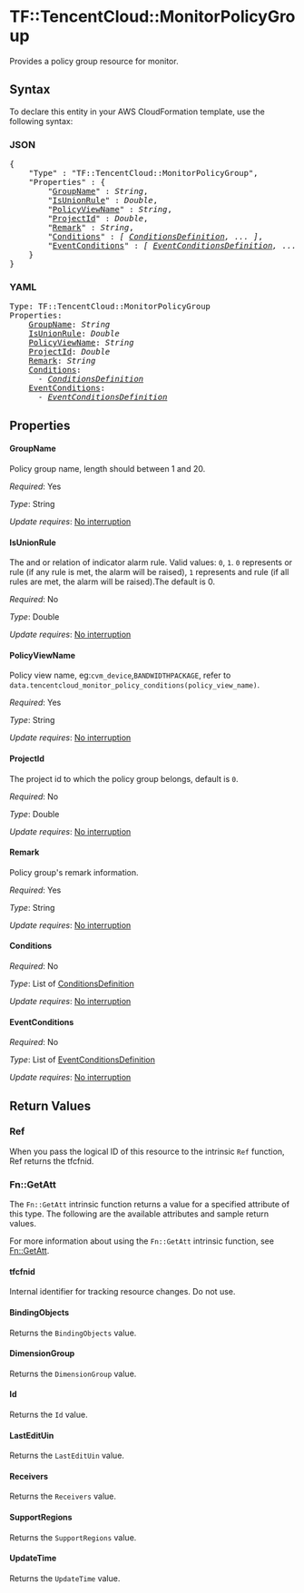 # TF::TencentCloud::MonitorPolicyGroup

Provides a policy group resource for monitor.

## Syntax

To declare this entity in your AWS CloudFormation template, use the following syntax:

### JSON

<pre>
{
    "Type" : "TF::TencentCloud::MonitorPolicyGroup",
    "Properties" : {
        "<a href="#groupname" title="GroupName">GroupName</a>" : <i>String</i>,
        "<a href="#isunionrule" title="IsUnionRule">IsUnionRule</a>" : <i>Double</i>,
        "<a href="#policyviewname" title="PolicyViewName">PolicyViewName</a>" : <i>String</i>,
        "<a href="#projectid" title="ProjectId">ProjectId</a>" : <i>Double</i>,
        "<a href="#remark" title="Remark">Remark</a>" : <i>String</i>,
        "<a href="#conditions" title="Conditions">Conditions</a>" : <i>[ <a href="conditionsdefinition.md">ConditionsDefinition</a>, ... ]</i>,
        "<a href="#eventconditions" title="EventConditions">EventConditions</a>" : <i>[ <a href="eventconditionsdefinition.md">EventConditionsDefinition</a>, ... ]</i>
    }
}
</pre>

### YAML

<pre>
Type: TF::TencentCloud::MonitorPolicyGroup
Properties:
    <a href="#groupname" title="GroupName">GroupName</a>: <i>String</i>
    <a href="#isunionrule" title="IsUnionRule">IsUnionRule</a>: <i>Double</i>
    <a href="#policyviewname" title="PolicyViewName">PolicyViewName</a>: <i>String</i>
    <a href="#projectid" title="ProjectId">ProjectId</a>: <i>Double</i>
    <a href="#remark" title="Remark">Remark</a>: <i>String</i>
    <a href="#conditions" title="Conditions">Conditions</a>: <i>
      - <a href="conditionsdefinition.md">ConditionsDefinition</a></i>
    <a href="#eventconditions" title="EventConditions">EventConditions</a>: <i>
      - <a href="eventconditionsdefinition.md">EventConditionsDefinition</a></i>
</pre>

## Properties

#### GroupName

Policy group name, length should between 1 and 20.

_Required_: Yes

_Type_: String

_Update requires_: [No interruption](https://docs.aws.amazon.com/AWSCloudFormation/latest/UserGuide/using-cfn-updating-stacks-update-behaviors.html#update-no-interrupt)

#### IsUnionRule

The and or relation of indicator alarm rule. Valid values: `0`, `1`. `0` represents or rule (if any rule is met, the alarm will be raised), `1` represents and rule (if all rules are met, the alarm will be raised).The default is 0.

_Required_: No

_Type_: Double

_Update requires_: [No interruption](https://docs.aws.amazon.com/AWSCloudFormation/latest/UserGuide/using-cfn-updating-stacks-update-behaviors.html#update-no-interrupt)

#### PolicyViewName

Policy view name, eg:`cvm_device`,`BANDWIDTHPACKAGE`, refer to `data.tencentcloud_monitor_policy_conditions(policy_view_name)`.

_Required_: Yes

_Type_: String

_Update requires_: [No interruption](https://docs.aws.amazon.com/AWSCloudFormation/latest/UserGuide/using-cfn-updating-stacks-update-behaviors.html#update-no-interrupt)

#### ProjectId

The project id to which the policy group belongs, default is `0`.

_Required_: No

_Type_: Double

_Update requires_: [No interruption](https://docs.aws.amazon.com/AWSCloudFormation/latest/UserGuide/using-cfn-updating-stacks-update-behaviors.html#update-no-interrupt)

#### Remark

Policy group's remark information.

_Required_: Yes

_Type_: String

_Update requires_: [No interruption](https://docs.aws.amazon.com/AWSCloudFormation/latest/UserGuide/using-cfn-updating-stacks-update-behaviors.html#update-no-interrupt)

#### Conditions

_Required_: No

_Type_: List of <a href="conditionsdefinition.md">ConditionsDefinition</a>

_Update requires_: [No interruption](https://docs.aws.amazon.com/AWSCloudFormation/latest/UserGuide/using-cfn-updating-stacks-update-behaviors.html#update-no-interrupt)

#### EventConditions

_Required_: No

_Type_: List of <a href="eventconditionsdefinition.md">EventConditionsDefinition</a>

_Update requires_: [No interruption](https://docs.aws.amazon.com/AWSCloudFormation/latest/UserGuide/using-cfn-updating-stacks-update-behaviors.html#update-no-interrupt)

## Return Values

### Ref

When you pass the logical ID of this resource to the intrinsic `Ref` function, Ref returns the tfcfnid.

### Fn::GetAtt

The `Fn::GetAtt` intrinsic function returns a value for a specified attribute of this type. The following are the available attributes and sample return values.

For more information about using the `Fn::GetAtt` intrinsic function, see [Fn::GetAtt](https://docs.aws.amazon.com/AWSCloudFormation/latest/UserGuide/intrinsic-function-reference-getatt.html).

#### tfcfnid

Internal identifier for tracking resource changes. Do not use.

#### BindingObjects

Returns the <code>BindingObjects</code> value.

#### DimensionGroup

Returns the <code>DimensionGroup</code> value.

#### Id

Returns the <code>Id</code> value.

#### LastEditUin

Returns the <code>LastEditUin</code> value.

#### Receivers

Returns the <code>Receivers</code> value.

#### SupportRegions

Returns the <code>SupportRegions</code> value.

#### UpdateTime

Returns the <code>UpdateTime</code> value.

